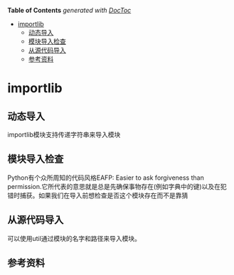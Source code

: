 <!-- START doctoc generated TOC please keep comment here to allow auto update -->
<!-- DON'T EDIT THIS SECTION, INSTEAD RE-RUN doctoc TO UPDATE -->
**Table of Contents**  *generated with [DocToc](https://github.com/thlorenz/doctoc)*

- [importlib](#importlib)
  - [动态导入](#%E5%8A%A8%E6%80%81%E5%AF%BC%E5%85%A5)
  - [模块导入检查](#%E6%A8%A1%E5%9D%97%E5%AF%BC%E5%85%A5%E6%A3%80%E6%9F%A5)
  - [从源代码导入](#%E4%BB%8E%E6%BA%90%E4%BB%A3%E7%A0%81%E5%AF%BC%E5%85%A5)
  - [参考资料](#%E5%8F%82%E8%80%83%E8%B5%84%E6%96%99)

<!-- END doctoc generated TOC please keep comment here to allow auto update -->

# importlib


## 动态导入
importlib模块支持传递字符串来导入模块

## 模块导入检查
Python有个众所周知的代码风格EAFP: Easier to ask forgiveness than permission.它所代表的意思就是总是先确保事物存在(例如字典中的键)以及在犯错时捕获。如果我们在导入前想检查是否这个模块存在而不是靠猜

## 从源代码导入
可以使用util通过模块的名字和路径来导入模块。


## 参考资料

